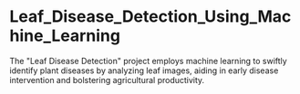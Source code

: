 # Leaf_Disease_Detection_Using_Machine_Learning
The "Leaf Disease Detection" project employs machine learning to swiftly identify plant diseases by analyzing leaf images, aiding in early disease intervention and bolstering agricultural productivity.
